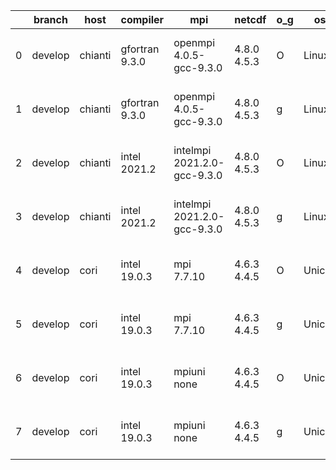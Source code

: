 |    | branch   | host    | compiler       | mpi                         | netcdf      | o_g   | os     | build   |   u_pass |   u_fail |   s_pass |   s_fail |   e_pass |   e_fail |   nuopc_pass |   nuopc_fail | artifacts_hash                                                                                                                                                        | modified                  |
|----|----------|---------|----------------|-----------------------------|-------------|-------|--------|---------|----------|----------|----------|----------|----------|----------|--------------|--------------|-----------------------------------------------------------------------------------------------------------------------------------------------------------------------|---------------------------|
|  0 | develop  | chianti | gfortran 9.3.0 | openmpi 4.0.5-gcc-9.3.0     | 4.8.0 4.5.3 | O     | Linux  | pass    |    13685 |        0 |       49 |        0 |       80 |        0 |           50 |            0 | [artifacts](https://github.com/esmf-org/esmf-test-artifacts/tree/4079053775c4eaa8e0af9e44d44492a214c67a42/develop/chianti/gfortran/9.3.0/O/openmpi/4.0.5-gcc-9.3.0)   | 2022-03-25 01:56:03 -0400 |
|  1 | develop  | chianti | gfortran 9.3.0 | openmpi 4.0.5-gcc-9.3.0     | 4.8.0 4.5.3 | g     | Linux  | pass    |    13685 |        0 |       49 |        0 |       80 |        0 |           50 |            0 | [artifacts](https://github.com/esmf-org/esmf-test-artifacts/tree/3929d875a6e1897374f664916b4f573a65017ab7/develop/chianti/gfortran/9.3.0/g/openmpi/4.0.5-gcc-9.3.0)   | 2022-03-25 02:52:36 -0400 |
|  2 | develop  | chianti | intel 2021.2   | intelmpi 2021.2.0-gcc-9.3.0 | 4.8.0 4.5.3 | O     | Linux  | pass    |    13685 |        0 |       49 |        0 |       80 |        0 |           50 |            0 | [artifacts](https://github.com/esmf-org/esmf-test-artifacts/tree/62b853f78a9af1155fd7a562e234c3008f3ac61c/develop/chianti/intel/2021.2/O/intelmpi/2021.2.0-gcc-9.3.0) | 2022-03-25 02:26:03 -0400 |
|  3 | develop  | chianti | intel 2021.2   | intelmpi 2021.2.0-gcc-9.3.0 | 4.8.0 4.5.3 | g     | Linux  | pass    |    13685 |        0 |       49 |        0 |       80 |        0 |           50 |            0 | [artifacts](https://github.com/esmf-org/esmf-test-artifacts/tree/c7aeb6a9949c2569eea7338788388fa9f6809a7b/develop/chianti/intel/2021.2/g/intelmpi/2021.2.0-gcc-9.3.0) | 2022-03-25 03:23:17 -0400 |
|  4 | develop  | cori    | intel 19.0.3   | mpi 7.7.10                  | 4.6.3 4.4.5 | O     | Unicos | pass    |    13685 |        0 |       49 |        0 |       80 |        0 |           50 |            0 | [artifacts](https://github.com/esmf-org/esmf-test-artifacts/tree/3232e0b5d63afc61d4fb79267fdbadb4c986dde4/develop/cori/intel/19.0.3/O/mpi/7.7.10)                     | 2022-03-25 04:16:22 -0700 |
|  5 | develop  | cori    | intel 19.0.3   | mpi 7.7.10                  | 4.6.3 4.4.5 | g     | Unicos | pass    |    13685 |        0 |       49 |        0 |       80 |        0 |           50 |            0 | [artifacts](https://github.com/esmf-org/esmf-test-artifacts/tree/e4cd2085254af86399b876155304d04b38272ca3/develop/cori/intel/19.0.3/g/mpi/7.7.10)                     | 2022-03-25 04:14:31 -0700 |
|  6 | develop  | cori    | intel 19.0.3   | mpiuni none                 | 4.6.3 4.4.5 | O     | Unicos | pass    |    12158 |        0 |        8 |        0 |       43 |        0 |            0 |           50 | [artifacts](https://github.com/esmf-org/esmf-test-artifacts/tree/213e9581cfca8d1e524e610e51677f4cdce21739/develop/cori/intel/19.0.3/O/mpiuni/none)                    | 2022-03-25 03:51:40 -0700 |
|  7 | develop  | cori    | intel 19.0.3   | mpiuni none                 | 4.6.3 4.4.5 | g     | Unicos | pass    |    12158 |        0 |        8 |        0 |       43 |        0 |            0 |           50 | [artifacts](https://github.com/esmf-org/esmf-test-artifacts/tree/75e8518a23131aec4fa258d549a87d366fdbc3c2/develop/cori/intel/19.0.3/g/mpiuni/none)                    | 2022-03-25 03:53:19 -0700 |
